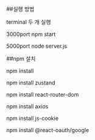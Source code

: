 ##실행 방법

terminal 두 개 실행

3000port npm start

5000port node server.js 

##npm 설치

npm install

npm install zustand

npm install react-router-dom

npm install axios

npm install js-cookie

npm install @react-oauth/google

